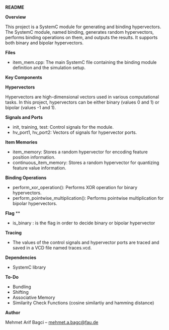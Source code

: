 **README**

**Overview**

This project is a SystemC module for generating and binding hypervectors. The SystemC module, named binding, generates random hypervectors, performs binding operations on them, and outputs the results. It supports both binary and bipolar hypervectors.

**Files**

- item_mem.cpp: The main SystemC file containing the binding module definition and the simulation setup.

**Key Components**

**Hypervectors**

Hypervectors are high-dimensional vectors used in various computational tasks. In this project, hypervectors can be either binary (values 0 and 1) or bipolar (values -1 and 1).

**Signals and Ports**

- init, training, test: Control signals for the module.
- hv\_port1, hv\_port2: Vectors of signals for hypervector ports.

**Item Memories**

- item_memory: Stores a random hypervector for encoding feature position information.
- continuous_item_memory: Stores a random hypervector for quantizing feature value information.

**Binding Operations**

- perform_xor_operation(): Performs XOR operation for binary hypervectors.
- perform_pointwise_multiplication(): Performs pointwise multiplication for bipolar hypervectors.

**Flag**
**
- is\_binary : is the flag in order to decide binary or bipolar hypervector

**Tracing**

- The values of the control signals and hypervector ports are traced and saved in a VCD file named traces.vcd.

**Dependencies**

- SystemC library

**To-Do**

- Bundling
- Shifting
- Associative Memory
- Similarity Check Functions (cosine similartiy and hamming distance)

**Author**

Mehmet Arif Bagci – mehmet.a.bagc@fau.de
